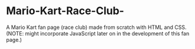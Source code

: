 # Mario-Kart-Race-Club-
A Mario Kart fan page (race club) made from scratch with HTML and CSS. (NOTE: might incorporate JavaScript later on in the development of this fan page.)
